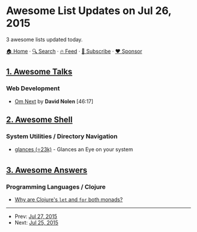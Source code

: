 # Awesome List Updates on Jul 26, 2015

3 awesome lists updated today.

[🏠 Home](/README.md) · [🔍 Search](https://www.trackawesomelist.com/search/) · [🔥 Feed](https://www.trackawesomelist.com/rss.xml) · [📮 Subscribe](https://trackawesomelist.us17.list-manage.com/subscribe?u=d2f0117aa829c83a63ec63c2f&id=36a103854c) · [❤️  Sponsor](https://github.com/sponsors/theowenyoung)



## [1. Awesome Talks](/content/JanVanRyswyck/awesome-talks/README.md)

### Web Development

*   [Om Next](https://www.youtube.com/watch?v=ByNs9TG30E8) by **David Nolen** \[46:17]

## [2. Awesome Shell](/content/alebcay/awesome-shell/README.md)

### System Utilities / Directory Navigation

*   [glances (⭐23k)](https://github.com/nicolargo/glances) - Glances an Eye on your system

## [3. Awesome Answers](/content/cyberglot/awesome-answers/README.md)

### Programming Languages / Clojure

*   [Why are Clojure's `let` and `for` both monads?](http://stackoverflow.com/a/21763329/1766338)

---

- Prev: [Jul 27, 2015](/content/2015/07/27/README.md)
- Next: [Jul 25, 2015](/content/2015/07/25/README.md)